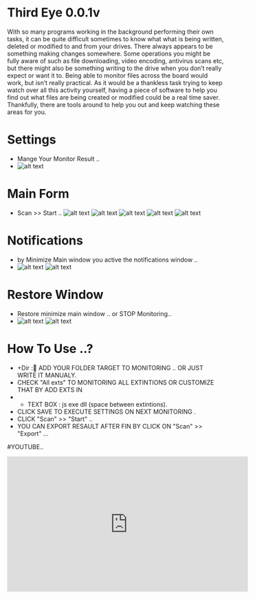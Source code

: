 # Third Eye 0.0.1v
With so many programs working in the background performing their own tasks, it can be quite difficult sometimes to know what what is being written, deleted or modified to and from your drives. There always appears to be something making changes somewhere. Some operations you might be fully aware of such as file downloading, video encoding, antivirus scans etc, but there might also be something writing to the drive when you don’t really expect or want it to. Being able to monitor files across the board would work, but isn’t really practical.
As it would be a thankless task trying to keep watch over all this activity yourself, having a piece of software to help you find out what files are being created or modified could be a real time saver. Thankfully, there are tools around to help you out and keep watching these areas for you.


# Settings
* Mange Your Monitor Result .. 
* ![alt text](https://raw.githubusercontent.com/ServerDotApk/3rdEye/master/img/settings.JPG)

# Main Form
* Scan >> Start .. 
![alt text](https://raw.githubusercontent.com/ServerDotApk/3rdEye/master/img/MainForm.JPG)
![alt text](https://raw.githubusercontent.com/ServerDotApk/3rdEye/master/img/MainForm1.JPG)
![alt text](https://raw.githubusercontent.com/ServerDotApk/3rdEye/master/img/MainForm2.JPG)
![alt text](https://raw.githubusercontent.com/ServerDotApk/3rdEye/master/img/MainForm3.JPG)
![alt text](https://raw.githubusercontent.com/ServerDotApk/3rdEye/master/img/MainForm4.JPG)

# Notifications
* by Minimize Main window you active the notifications window .. 
* ![alt text](https://raw.githubusercontent.com/ServerDotApk/3rdEye/master/img/notify.JPG)
  ![alt text](https://raw.githubusercontent.com/ServerDotApk/3rdEye/master/img/notify1.JPG)

# Restore Window 
* Restore minimize main window .. or STOP Monitoring..
* ![alt text](https://raw.githubusercontent.com/ServerDotApk/3rdEye/master/img/noti.JPG)
  ![alt text](https://raw.githubusercontent.com/ServerDotApk/3rdEye/master/img/noti1.JPG)



# How To Use ..?
* +Dir : ِADD YOUR FOLDER TARGET TO MONITORING .. OR JUST WRITE IT MANUALY.
* CHECK "All exts" TO MONITORING ALL EXTINTIONS OR CUSTOMIZE THAT BY ADD EXTS IN 
* + TEXT BOX :
js exe dll (space between extintions).
* CLICK SAVE TO EXECUTE SETTINGS ON NEXT MONITORING .
* CLICK "Scan" >> "Start" ..
* YOU CAN EXPORT RESAULT AFTER FIN BY CLICK ON "Scan" >> "Export" ... 

#YOUTUBE..

<iframe width="560" height="315" src="https://www.youtube.com/embed/p_VCey3gMXs" frameborder="0" allow="accelerometer; autoplay; encrypted-media; gyroscope; picture-in-picture" allowfullscreen></iframe>
